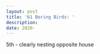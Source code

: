 ```yaml
---
layout: post
title: '61 Boring Birds: '
description:
date: 2020-
---
```


5th - clearly nesting opposite house
